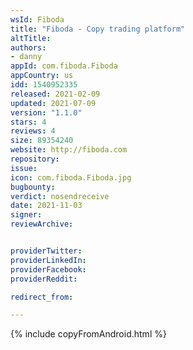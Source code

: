 ```yaml
---
wsId: Fiboda
title: "Fiboda - Copy trading platform"
altTitle: 
authors:
- danny
appId: com.fiboda.Fiboda
appCountry: us
idd: 1540952335
released: 2021-02-09
updated: 2021-07-09
version: "1.1.0"
stars: 4
reviews: 4
size: 89354240
website: http://fiboda.com
repository: 
issue: 
icon: com.fiboda.Fiboda.jpg
bugbounty: 
verdict: nosendreceive
date: 2021-11-03
signer: 
reviewArchive:


providerTwitter: 
providerLinkedIn: 
providerFacebook: 
providerReddit: 

redirect_from:

---
```

{% include copyFromAndroid.html %}
